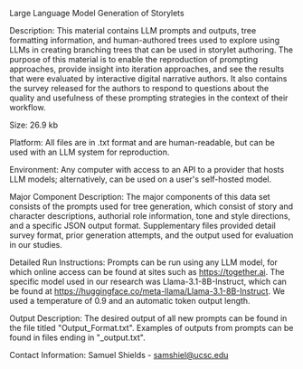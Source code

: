 Large Language Model Generation of Storylets

Description: This material contains LLM prompts and outputs, tree formatting information, and human-authored trees used to explore using LLMs in creating branching trees that can be used in storylet authoring. The purpose of this material is to enable the reproduction of prompting approaches, provide insight into iteration approaches, and see the results that were evaluated by interactive digital narrative authors. It also contains the survey released for the authors to respond to questions about the quality and usefulness of these prompting strategies in the context of their workflow. 

Size: 26.9 kb

Platform: All files are in .txt format and are human-readable, but can be used with an LLM system for reproduction.

Environment: Any computer with access to an API to a provider that hosts LLM models; alternatively, can be used on a user's self-hosted model.

Major Component Description: The major components of this data set consists of the prompts used for tree generation, which consist of story and character descriptions, authorial role information, tone and style directions, and a specific JSON output format. Supplementary files provided detail survey format, prior generation attempts, and the output used for evaluation in our studies.

Detailed Run Instructions: Prompts can be run using any LLM model, for which online access can be found at sites such as https://together.ai. The specific model used in our research was Llama-3.1-8B-Instruct, which can be found at https://huggingface.co/meta-llama/Llama-3.1-8B-Instruct. We used a temperature of 0.9 and an automatic token output length.

Output Description: The desired output of all new prompts can be found in the file titled "Output_Format.txt". Examples of outputs from prompts can be found in files ending in "_output.txt".

Contact Information: Samuel Shields - samshiel@ucsc.edu
